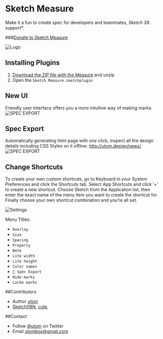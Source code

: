 # Sketch Measure

Make it a fun to create spec for developers and teammates, **Sketch 39.* support**. 

###[Donate to Sketch Measure](http://utom.design/measure/donate.html)

![Logo](http://utom.design/logo@2x.png)

## Installing Plugins
1. [Download the ZIP file with the Measure](https://github.com/utom/sketch-measure/archive/master.zip) and unzip
2. Open the `Sketch Measure.sketchplugin`

## New UI
Friendly user interface offers you a more intuitive way of making marks.
![SPEC EXPORT](http://utom.design/ui.png)

## Spec Export
Automatically generating html page with one click, inspect all the design details including CSS Styles on it offline.
http://utom.design/news/
![SPEC EXPORT](http://utom.design/export@2x.png)

## Change Shortcuts
To create your own custom shortcuts, go to Keyboard in your System Preferences and click the Shortcuts tab. Select App Shortcuts and click ‘+’ to create a new shortcut. Choose Sketch from the Application list, then enter the exact name of the menu item you want to create the shortcut for. Finally choose your own shortcut combination and you’re all set.

![Settings](http://sketchshortcuts.com/images/mac@2x.png)

Menu Titles:

* `Overlay`
* `Size`
* `Spacing`
* `Property`
* `Note`
* `Lite width`
* `Lite height`
* `Color names`
* `💎 Spec Export`
* `Hide marks`
* `Locke marks`

##Contributors
* Author [utom](http://utom.design)
* [SketchI18N](https://github.com/cute/SketchI18N), [cute](http://liguangming.com),

##Contact

* Follow [@utom](http://twitter.com/utom) on Twitter
* Email <utombox@gmail.com>
